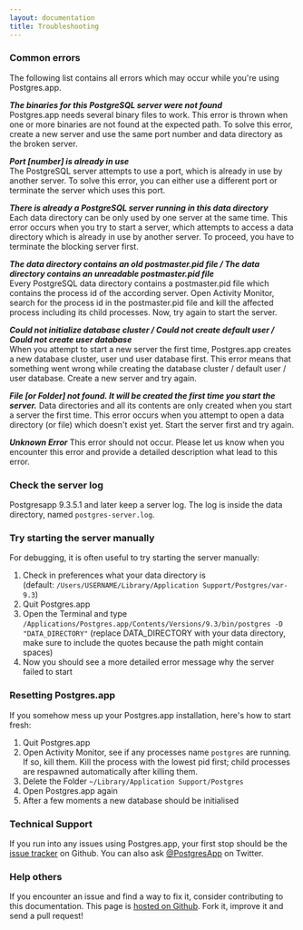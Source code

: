 ```yaml
---
layout: documentation
title: Troubleshooting
---
```


### Common errors

The following list contains all errors which may occur while you're using Postgres.app.  

***The binaries for this PostgreSQL server were not found***  
Postgres.app needs several binary files to work. This error is thrown when one or more binaries are not found at the expected path.
To solve this error, create a new server and use the same port number and data directory as the broken server.

***Port [number] is already in use***  
The PostgreSQL server attempts to use a port, which is already in use by another server.
To solve this error, you can either use a different port or terminate the server which uses this port.

***There is already a PostgreSQL server running in this data directory***  
Each data directory can be only used by one server at the same time. This error occurs when you try to start a server,
which attempts to access a data directory which is already in use by another server. To proceed, you have to terminate the blocking server first.

***The data directory contains an old postmaster.pid file / The data directory contains an unreadable postmaster.pid file***  
Every PostgreSQL data directory contains a postmaster.pid file which contains the process id of the according server.
Open Activity Monitor, search for the process id in the postmaster.pid file and kill the affected process including its child processes.
Now, try again to start the server.

***Could not initialize database cluster / Could not create default user  / Could not create user database***  
When you attempt to start a new server the first time, Postgres.app creates a new database cluster, user und user database first.
This error means that something went wrong while creating the database cluster / default user / user database.
Create a new server and try again.

***File [or Folder] not found. It will be created the first time you start the server.***
Data directories and all its contents are only created when you start a server the first time.
This error occurs when you attempt to open a data directory (or file) which doesn't exist yet.
Start the server first and try again.

***Unknown Error***
This error should not occur.
Please let us know when you encounter this error and provide a detailed description what lead to this error.





### Check the server log

Postgresapp 9.3.5.1 and later keep a server log. The log is inside the data directory, named `postgres-server.log`.

### Try starting the server manually

For debugging, it is often useful to try starting the server manually:

1. Check in preferences what your data directory is<br>(default: `/Users/USERNAME/Library/Application Support/Postgres/var-9.3`)
2. Quit Postgres.app
3. Open the Terminal and type `/Applications/Postgres.app/Contents/Versions/9.3/bin/postgres -D "DATA_DIRECTORY"` (replace DATA_DIRECTORY with your data directory, make sure to include the quotes because the path might contain spaces)
4. Now you should see a more detailed error message why the server failed to start

### Resetting Postgres.app

If you somehow mess up your Postgres.app installation, here's how to start fresh:

1. Quit Postgres.app
2. Open Activity Monitor, see if any processes name `postgres` are running. If so, kill them. Kill the process with the lowest pid first; child processes are respawned automatically after killing them.
3. Delete the Folder `~/Library/Application Support/Postgres`
4. Open Postgres.app again
5. After a few moments a new database should be initialised

### Technical Support

If you run into any issues using Postgres.app, your first stop should be the [issue tracker](https://github.com/postgresapp/postgresapp/issues) on Github.
You can also ask [@PostgresApp](https://twitter.com/PostgresApp) on Twitter.

### Help others

If you encounter an issue and find a way to fix it, consider contributing to this documentation. This page is [hosted on Github](https://github.com/PostgresApp/postgresapp.github.io/tree/master/documentation). Fork it, improve it and send a pull request!
